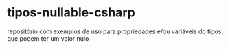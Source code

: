 # tipos-nullable-csharp
repositório com exemplos de uso para propriedades e/ou variáveis do tipos que podem ter um valor nulo
